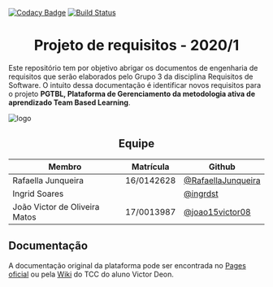 [![Codacy Badge](https://api.codacy.com/project/badge/Grade/bcbcac621e1847e7af8e61bc202a03c6)](https://www.codacy.com/app/VictorArnaud/PGTBL?utm_source=github.com&amp;utm_medium=referral&amp;utm_content=VictorArnaud/PGTBL&amp;utm_campaign=Badge_Grade)
[![Build Status](https://travis-ci.org/VictorDeon/PGTBL.svg?branch=master)](https://travis-ci.org/VictorDeon/PGTBL)

<div align="center">
 
# Projeto de requisitos - 2020/1

</div>

Este repositório tem por objetivo abrigar os documentos de engenharia de requisitos que serão elaborados pelo Grupo 3 da disciplina Requisitos de Software. O intuito dessa documentação é identificar novos requisitos para o projeto **PGTBL, Plataforma de Gerenciamento da metodologia ativa de aprendizado Team Based Learning**.

![logo](https://user-images.githubusercontent.com/14116020/48957651-17711600-ef41-11e8-9500-59c0c95fb089.png)

<div align="center">
 
## Equipe

</div>

|     Membro         |Matrícula | Github |
|--------------------|----------|--------|
| Rafaella Junqueira | 16/0142628 | [@RafaellaJunqueira](https://github.com/RafaellaJunqueira) |
| Ingrid Soares | | [@ingrdst](https://github.com/ingrdst) |
| João Victor de Oliveira Matos| 17/0013987 |[@joao15victor08](https://github.com/joao15victor08)|

## Documentação

A documentação original da plataforma pode ser encontrada no [Pages oficial](https://victordeon.github.io/PGTBL/) ou pela [Wiki](https://github.com/VictorDeon/PGTBL/wiki) do TCC do aluno Victor Deon.
